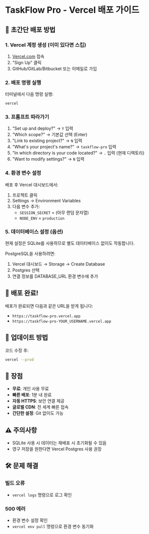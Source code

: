 # TaskFlow Pro - Vercel 배포 가이드

## 🚀 초간단 배포 방법

### 1. Vercel 계정 생성 (이미 있다면 스킵)
1. [Vercel.com](https://vercel.com) 접속
2. "Sign Up" 클릭
3. GitHub/GitLab/Bitbucket 또는 이메일로 가입

### 2. 배포 명령 실행
터미널에서 다음 명령 실행:
```bash
vercel
```

### 3. 프롬프트 따라가기
1. "Set up and deploy?" → `Y` 입력
2. "Which scope?" → 기본값 선택 (Enter)
3. "Link to existing project?" → `N` 입력
4. "What's your project's name?" → `taskflow-pro` 입력
5. "In which directory is your code located?" → `.` 입력 (현재 디렉토리)
6. "Want to modify settings?" → `N` 입력

### 4. 환경 변수 설정
배포 후 Vercel 대시보드에서:
1. 프로젝트 클릭
2. Settings → Environment Variables
3. 다음 변수 추가:
   - `SESSION_SECRET` = (아무 랜덤 문자열)
   - `NODE_ENV` = `production`

### 5. 데이터베이스 설정 (옵션)
현재 설정은 SQLite를 사용하므로 별도 데이터베이스 없이도 작동합니다.

PostgreSQL을 사용하려면:
1. Vercel 대시보드 → Storage → Create Database
2. Postgres 선택
3. 연결 정보를 DATABASE_URL 환경 변수에 추가

## 📱 배포 완료!

배포가 완료되면 다음과 같은 URL을 받게 됩니다:
- `https://taskflow-pro.vercel.app`
- `https://taskflow-pro-YOUR_USERNAME.vercel.app`

## 🔄 업데이트 방법

코드 수정 후:
```bash
vercel --prod
```

## 🎯 장점

- **무료**: 개인 사용 무료
- **빠른 배포**: 1분 내 완료
- **자동 HTTPS**: 보안 연결 제공
- **글로벌 CDN**: 전 세계 빠른 접속
- **간단한 설정**: Git 없이도 가능

## ⚠️ 주의사항

- SQLite 사용 시 데이터는 재배포 시 초기화될 수 있음
- 영구 저장을 원한다면 Vercel Postgres 사용 권장

## 🛠️ 문제 해결

### 빌드 오류
- `vercel logs` 명령으로 로그 확인

### 500 에러
- 환경 변수 설정 확인
- `vercel env pull` 명령으로 환경 변수 동기화